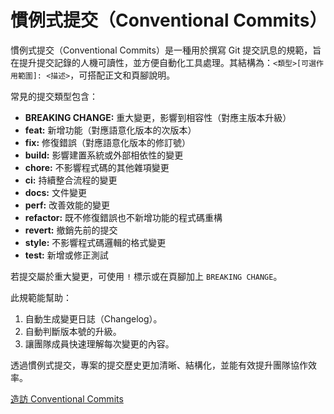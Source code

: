 # 慣例式提交（Conventional Commits）


慣例式提交（Conventional Commits）是一種用於撰寫 Git 提交訊息的規範，旨在提升提交記錄的人機可讀性，並方便自動化工具處理。其結構為：`<類型>[可選作用範圍]: <描述>`，可搭配正文和頁腳說明。

常見的提交類型包含：

- **BREAKING CHANGE:** 重大變更，影響到相容性（對應主版本升級）
- **feat:** 新增功能（對應語意化版本的次版本）
- **fix:** 修復錯誤（對應語意化版本的修訂號）
- **build:** 影響建置系統或外部相依性的變更
- **chore:** 不影響程式碼的其他雜項變更
- **ci:** 持續整合流程的變更
- **docs:** 文件變更
- **perf:** 改善效能的變更
- **refactor:** 既不修復錯誤也不新增功能的程式碼重構
- **revert:** 撤銷先前的提交
- **style:** 不影響程式碼邏輯的格式變更
- **test:** 新增或修正測試

若提交屬於重大變更，可使用 `!` 標示或在頁腳加上 `BREAKING CHANGE`。

此規範能幫助：
1. 自動生成變更日誌（Changelog）。
2. 自動判斷版本號的升級。
3. 讓團隊成員快速理解每次變更的內容。

透過慣例式提交，專案的提交歷史更加清晰、結構化，並能有效提升團隊協作效率。

[造訪 Conventional Commits](https://www.conventionalcommits.org/zh-hant/v1.0.0/)